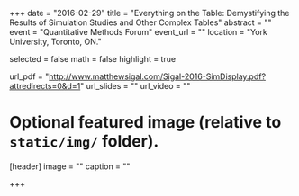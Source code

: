 +++
date = "2016-02-29"
title = "Everything on the Table: Demystifying the Results of Simulation Studies and Other Complex Tables"
abstract = ""
event = "Quantitative Methods Forum"
event_url = ""
location = "York University, Toronto, ON."

selected = false
math = false
highlight = true

url_pdf = "http://www.matthewsigal.com/Sigal-2016-SimDisplay.pdf?attredirects=0&d=1"
url_slides = ""
url_video = ""

# Optional featured image (relative to `static/img/` folder).
[header]
image = ""
caption = ""

+++
